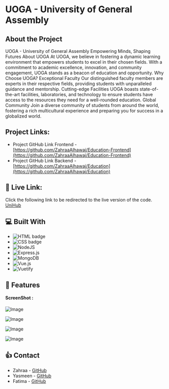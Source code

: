 # UOGA - University of General Assembly

## About the Project

UOGA - University of General Assembly
Empowering Minds, Shaping Futures
About UOGA
At UOGA, we believe in fostering a dynamic learning environment that empowers students to excel in their chosen fields. With a commitment to academic excellence, innovation, and community engagement, UOGA stands as a beacon of education and opportunity.
Why Choose UOGA?
Exceptional Faculty
Our distinguished faculty members are experts in their respective fields, providing students with unparalleled guidance and mentorship.
Cutting-edge Facilities
UOGA boasts state-of-the-art facilities, laboratories, and technology to ensure students have access to the resources they need for a well-rounded education.
Global Community
Join a diverse community of students from around the world, fostering a rich multicultural experience and preparing you for success in a globalized world.

## Project Links:

- Project GitHub Link Frontend - [https://github.com/ZahraaAlhawaj/Education-Frontend](https://github.com/ZahraaAlhawaj/Education-Frontend)
- Project GitHub Link Backend - [https://github.com/ZahraaAlhawaj/Education](https://github.com/ZahraaAlhawaj/Education)

## 🔗 Live Link:

Click the following link to be redirected to the live version of the code. [UniHub](https://jaded-stone.surge.sh/)

## 💻 Built With

- ![HTML badge](https://img.shields.io/badge/HTML5-E34F26?style=for-the-badge&logo=html5&logoColor=white)
- ![CSS badge](https://img.shields.io/badge/CSS3-1572B6?style=for-the-badge&logo=css3&logoColor=white)
- ![NodeJS](https://img.shields.io/badge/node.js-6DA55F?style=for-the-badge&logo=node.js&logoColor=white)
- ![Express.js](https://img.shields.io/badge/express.js-%23404d59.svg?style=for-the-badge&logo=express&logoColor=%2361DAFB)
- ![MongoDB](https://img.shields.io/badge/MongoDB-%234ea94b.svg?style=for-the-badge&logo=mongodb&logoColor=white)
- ![Vue.js](https://img.shields.io/badge/vuejs-%2335495e.svg?style=for-the-badge&logo=vuedotjs&logoColor=%234FC08D)
- ![Vuetify](https://img.shields.io/badge/Vuetify-1867C0?style=for-the-badge&logo=vuetify&logoColor=AEDDFF)

## 🥇 Features

#### ScreenShot :

![Image](https://i.ibb.co/mDVjgtq/Screen-Shot-2024-03-13-at-2-00-26-PM.png)

![Image](https://i.ibb.co/25MzWgG/Screen-Shot-2024-03-13-at-2-01-21-PM.png)

![Image](https://i.ibb.co/s3ZDzGV/Screen-Shot-2024-03-13-at-2-01-32-PM.png)

![Image](https://i.ibb.co/92mrsdm/Screen-Shot-2024-03-13-at-2-01-46-PM.png)

## 👍 Contact

- Zahraa - [GitHub](https://github.com/ZahraaAlhawaj)
- Yasmeen - [GitHub](https://github.com/yomalbalooshi)
- Fatima - [GitHub](https://github.com/fsky99)

